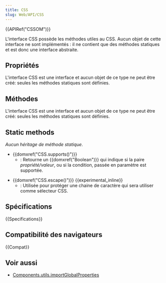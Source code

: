 ```yaml
---
title: CSS
slug: Web/API/CSS
---
```


{{APIRef("CSSOM")}}

L'interface CSS possède les méthodes utiles au CSS. Aucun objet de cette interface ne sont implémentés : il ne contient que des méthodes statiques et est donc une interface abstraite.

## Propriétés

L'interface CSS est une interface et aucun objet de ce type ne peut être créé: seules les méthodes statiques sont définies.

## Méthodes

L'interface CSS est une interface et aucun objet de ce type ne peut être créé: seules les méthodes statiques sont définies.

## Static methods

_Aucun héritage de méthode statique_.

- {{domxref("CSS.supports()")}}
  - : Retourne un {{domxref("Boolean")}} qui indique si la paire _propriété/valeur_, ou si la condition, passée en paramètre est supportée.

<!---->

- {{domxref("CSS.escape()")}} {{experimental_inline}}
  - : Utilisée pour protéger une chaine de caractère qui sera utiliser comme sélecteur CSS.

## Spécifications

{{Specifications}}

## Compatibilité des navigateurs

{{Compat}}

## Voir aussi

- [Components.utils.importGlobalProperties](/fr/docs/Components.utils.importGlobalProperties)

